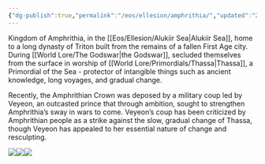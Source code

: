 ```yaml
---
{"dg-publish":true,"permalink":"/eos/ellesion/amphrithia/","updated":"2024-12-24T20:57:08.062-05:00"}
---
```


Kingdom of Amphrithia, in the [[Eos/Ellesion/Alukiir Sea\|Alukiir Sea]], home to a long dynasty of Triton built from the remains of a fallen First Age city. During [[World Lore/The Godswar\|the Godswar]], secluded themselves from the surface in worship of [[World Lore/Primordials/Thassa\|Thassa]], a Primordial of the Sea - protector of intangible things such as ancient knowledge, long voyages, and gradual change. 

Recently, the Amphrithian Crown was deposed by a military coup led by Veyeon, an outcasted prince that through ambition, sought to strengthen Amphrithia’s sway in wars to come. Veyeon’s coup has been criticized by Amphrithian people as a strike against the slow, gradual change of Thassa, though Veyeon has appealed to her essential nature of change and resculpting.

![](https://lh7-us.googleusercontent.com/QKMrfjgcTeeHnEsrKXfANQtWo7Z3z1XGguwmz70rokskxMuP7knRvnVVZjGxw-PkJDuLfC-bSrZ9mhMhRe0pEPpR7NHDeVcxMZHGuPe97zJ7qKyH641uxc06kjuZRAGRKI75umwxJ5Nh26ZyErWdGvQ)![](https://lh7-us.googleusercontent.com/ewflbrPeAf7mvB0OvxpplCfXDKJdAS8pTsXll6kZgwoTbazWxindhX2fgElBv0qYJm_bwVC3X2f7R7dwJYUYUTfMuYYoTvEu-pQWPI9rpPQpzuMAiJdlmSej08r9O69teotogus20PQeaX2u2SdG7CQ)![](https://lh7-us.googleusercontent.com/kfGSkU9CUgKZEHT1DcKAF7Ly3PizmHk2bxxm8x62dPbsByEzmrML1mAZseB-rwMvDr0L91F2Eh8yTVQpAKpS6UIhdo9_Oibk__rakJFUVMvp5w065uezgwOAp89T2InYT-wkqrlMjXfMGyAiKn9hwN8)